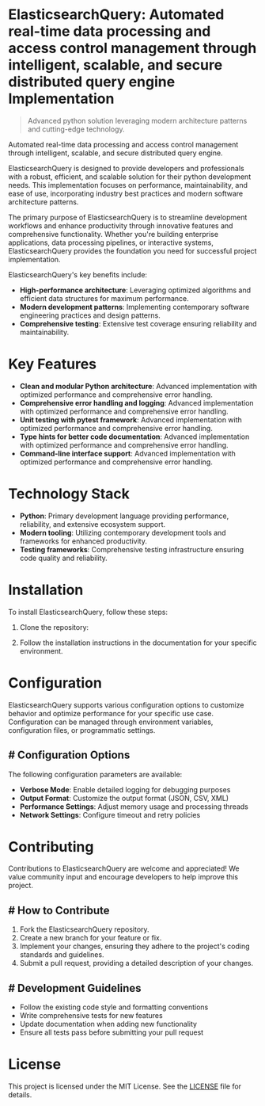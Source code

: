 <!-- fallback_ElasticsearchQuery_20251001184739_26642 -->

# ElasticsearchQuery: Automated real-time data processing and access control management through intelligent, scalable, and secure distributed query engine Implementation
> Advanced python solution leveraging modern architecture patterns and cutting-edge technology.

Automated real-time data processing and access control management through intelligent, scalable, and secure distributed query engine.

ElasticsearchQuery is designed to provide developers and professionals with a robust, efficient, and scalable solution for their python development needs. This implementation focuses on performance, maintainability, and ease of use, incorporating industry best practices and modern software architecture patterns.

The primary purpose of ElasticsearchQuery is to streamline development workflows and enhance productivity through innovative features and comprehensive functionality. Whether you're building enterprise applications, data processing pipelines, or interactive systems, ElasticsearchQuery provides the foundation you need for successful project implementation.

ElasticsearchQuery's key benefits include:

* **High-performance architecture**: Leveraging optimized algorithms and efficient data structures for maximum performance.
* **Modern development patterns**: Implementing contemporary software engineering practices and design patterns.
* **Comprehensive testing**: Extensive test coverage ensuring reliability and maintainability.

# Key Features

* **Clean and modular Python architecture**: Advanced implementation with optimized performance and comprehensive error handling.
* **Comprehensive error handling and logging**: Advanced implementation with optimized performance and comprehensive error handling.
* **Unit testing with pytest framework**: Advanced implementation with optimized performance and comprehensive error handling.
* **Type hints for better code documentation**: Advanced implementation with optimized performance and comprehensive error handling.
* **Command-line interface support**: Advanced implementation with optimized performance and comprehensive error handling.

# Technology Stack

* **Python**: Primary development language providing performance, reliability, and extensive ecosystem support.
* **Modern tooling**: Utilizing contemporary development tools and frameworks for enhanced productivity.
* **Testing frameworks**: Comprehensive testing infrastructure ensuring code quality and reliability.

# Installation

To install ElasticsearchQuery, follow these steps:

1. Clone the repository:


2. Follow the installation instructions in the documentation for your specific environment.

# Configuration

ElasticsearchQuery supports various configuration options to customize behavior and optimize performance for your specific use case. Configuration can be managed through environment variables, configuration files, or programmatic settings.

## # Configuration Options

The following configuration parameters are available:

* **Verbose Mode**: Enable detailed logging for debugging purposes
* **Output Format**: Customize the output format (JSON, CSV, XML)
* **Performance Settings**: Adjust memory usage and processing threads
* **Network Settings**: Configure timeout and retry policies

# Contributing

Contributions to ElasticsearchQuery are welcome and appreciated! We value community input and encourage developers to help improve this project.

## # How to Contribute

1. Fork the ElasticsearchQuery repository.
2. Create a new branch for your feature or fix.
3. Implement your changes, ensuring they adhere to the project's coding standards and guidelines.
4. Submit a pull request, providing a detailed description of your changes.

## # Development Guidelines

* Follow the existing code style and formatting conventions
* Write comprehensive tests for new features
* Update documentation when adding new functionality
* Ensure all tests pass before submitting your pull request

# License

This project is licensed under the MIT License. See the [LICENSE](https://github.com/weiquan98/ElasticsearchQuery/blob/main/LICENSE) file for details.
